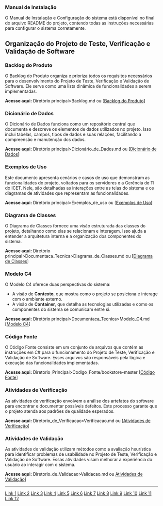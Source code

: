 ### Manual de Instalação
O Manual de Instalação e Configuração do sistema está disponível no final do arquivo README do projeto, contendo todas as instruções necessárias para configurar o sistema corretamente.

## Organização do Projeto de Teste, Verificação e Validação de Software

### Backlog do Produto
O Backlog do Produto organiza e prioriza todos os requisitos necessários para o desenvolvimento do Projeto de Teste, Verificação e Validação de Software. Ele serve como uma lista dinâmica de funcionalidades a serem implementadas.

**Acesse aqui:** Diretório principal>Backlog.md ou [[Backlog do Produto](https://github.com/Thonzx/Trabalho_I_TVV/blob/main/Diretorio_Principal/Backlog.md)]

### Dicionário de Dados
O Dicionário de Dados funciona como um repositório central que documenta e descreve os elementos de dados utilizados no projeto. Isso inclui tabelas, campos, tipos de dados e suas relações, facilitando a compreensão e manutenção dos dados.

**Acesse aqui:**  Diretório principal>Dicionário_de_Dados.md ou [[Dicionário de Dados](https://github.com/Thonzx/Trabalho_I_TVV/blob/main/Diretorio_Principal/Dicionario_de_Dados.md)]

### Exemplos de Uso
Este documento apresenta cenários e casos de uso que demonstram as funcionalidades do projeto, voltados para os servidores e a Gerência de TI do ICET. Nele, são detalhadas as interações entre as telas do sistema e os diagramas de atividades que representam as funcionalidades.

**Acesse aqui:**  Diretório principal>Exemplos_de_uso ou [[Exemplos de Uso](https://github.com/Thonzx/Trabalho_I_TVV/blob/main/Diretorio_Principal/Exemplos_de_Uso.md)]

### Diagrama de Classes
O Diagrama de Classes fornece uma visão estruturada das classes do projeto, detalhando como elas se relacionam e interagem. Isso ajuda a entender a arquitetura interna e a organização dos componentes do sistema.

**Acesse aqui:** Diretório principal>Documentaca_Tecnica>Diagrama_de_Classes.md ou [[Diagrama de Classes](https://github.com/Thonzx/Trabalho_I_TVV/blob/main/Diretorio_Principal/Documentaca_Tecnica/Diagrama_de_Classe.md)]

### Modelo C4
O Modelo C4 oferece duas perspectivas do sistema:
- A visão de **Contexto**, que mostra como o projeto se posiciona e interage com o ambiente externo.
- A visão de **Container**, que detalha as tecnologias utilizadas e como os componentes do sistema se comunicam entre si.

**Acesse aqui:** Diretório principal>Documentaca_Tecnica>Modelo_C4.md [[Modelo C4](https://github.com/Thonzx/Trabalho_I_TVV/blob/main/Diretorio_Principal/Documentaca_Tecnica/Modelo_C4.md)]

### Código Fonte
O Código Fonte consiste em um conjunto de arquivos que contém as instruções em C# para o funcionamento do Projeto de Teste, Verificação e Validação de Software. Esses arquivos são responsáveis pela lógica e execução das funcionalidades implementadas.

**Acesse aqui:** Diretorio_Principal>Codigo_Fonte/bookstore-master [[Código Fonte](https://github.com/Thonzx/Trabalho_I_TVV/tree/main/Diretorio_Principal/Codigo_Fonte/bookstore-master)]

### Atividades de Verificação
As atividades de verificação envolvem a análise dos artefatos do software para encontrar e documentar possíveis defeitos. Este processo garante que o projeto atenda aos padrões de qualidade esperados.

**Acesse aqui:** Diretorio_de_Verificacao>Verificacao.md ou [[Atividades de Verificação](https://github.com/Thonzx/Trabalho_I_TVV/blob/main/Diretorio_de_Verificacao/Verificacao.md)]

### Atividades de Validação
As atividades de validação utilizam métodos como a avaliação heurística para identificar problemas de usabilidade no Projeto de Teste, Verificação e Validação de Software. Essas atividades visam melhorar a experiência do usuário ao interagir com o sistema.

**Acesse aqui:** Diretorio_de_Validacao>Validacao.md ou [Atividades de Validação](https://github.com/Thonzx/Trabalho_I_TVV/blob/main/Diretorio_de_Validacao/Validacao_Usabilidade.md)]

---
[Link 1](https://drive.google.com/uc?export=view&id=1TfBIHWUys8576piVu5_sKyGt8ezcVvcj)
[Link 2](https://drive.google.com/uc?export=view&id=1H0xRqHmyEgNhdxd0U9k9d59PhnzKUbh1)
[Link 3](https://drive.google.com/uc?export=view&id=167q4Dra7PdioA25vW6H5ygcufnQ_cmGF)
[Link 4](https://drive.google.com/uc?export=view&id=1FKZeNMOMoXup26xmBtL3slqg1gcxFL2Z)
[Link 5](https://drive.google.com/uc?export=view&id=1UCETZ5-xI73JtdaKeUcd6e6cEaTUmB7W)
[Link 6](https://drive.google.com/uc?export=view&id=1X2ax2iNPi3ONpTa7bVDh1Ow8Ky8ZaxMu)
[Link 7](https://drive.google.com/uc?export=view&id=17rzIPTiZmBem2qKEIwdLXvPovgHMkKuh)
[Link 8](https://drive.google.com/uc?export=view&id=10B3JuY61XBAYIN_zQQTxoX_PNtgM5Eoz)
[Link 9](https://drive.google.com/uc?export=view&id=1ORScGII8eIzGqnhaE-4ODPCNM2s_YWJ0)
[Link 10](https://drive.google.com/uc?export=view&id=14GSq3JWM9UPctrpoLBvfhuAhXesRUgTy)
[Link 11](https://drive.google.com/uc?export=view&id=15ENmnF2mKiNsqZegeHyo1CfAunsctsko)
[Link 12](https://drive.google.com/uc?export=view&id=1ommLUS1CdGtfev8YNUmaRuQxbMS4VoLs)
